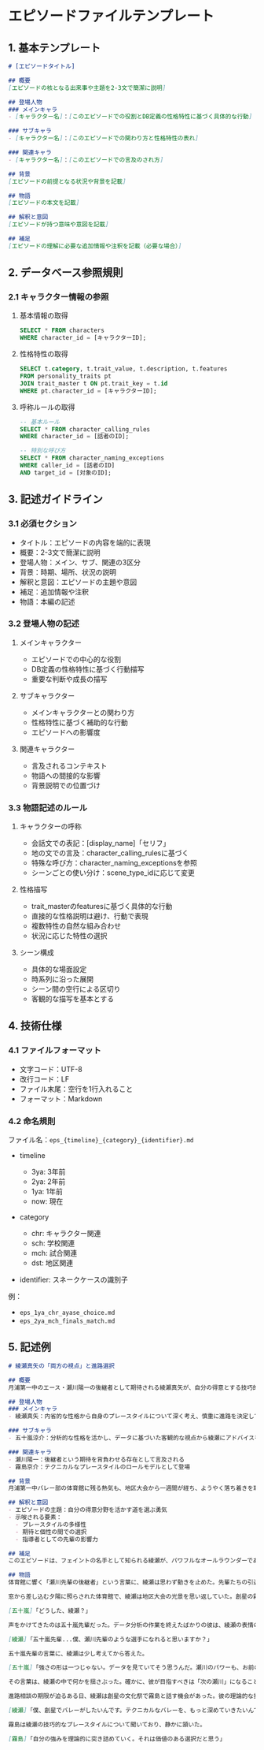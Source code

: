 # エピソードファイルテンプレート

## 1. 基本テンプレート

```markdown
# [エピソードタイトル]

## 概要
[エピソードの核となる出来事や主題を2-3文で簡潔に説明]

## 登場人物
### メインキャラ
- [キャラクター名]：[このエピソードでの役割とDB定義の性格特性に基づく具体的な行動]

### サブキャラ
- [キャラクター名]：[このエピソードでの関わり方と性格特性の表れ]

### 関連キャラ
- [キャラクター名]：[このエピソードでの言及のされ方]

## 背景
[エピソードの前提となる状況や背景を記載]

## 物語
[エピソードの本文を記載]

## 解釈と意図
[エピソードが持つ意味や意図を記載]

## 補足
[エピソードの理解に必要な追加情報や注釈を記載（必要な場合）]
```

## 2. データベース参照規則

### 2.1 キャラクター情報の参照
1. 基本情報の取得
   ```sql
   SELECT * FROM characters 
   WHERE character_id = [キャラクターID];
   ```

2. 性格特性の取得
   ```sql
   SELECT t.category, t.trait_value, t.description, t.features 
   FROM personality_traits pt
   JOIN trait_master t ON pt.trait_key = t.id
   WHERE pt.character_id = [キャラクターID];
   ```

3. 呼称ルールの取得
   ```sql
   -- 基本ルール
   SELECT * FROM character_calling_rules 
   WHERE character_id = [話者のID];
   
   -- 特別な呼び方
   SELECT * FROM character_naming_exceptions 
   WHERE caller_id = [話者のID] 
   AND target_id = [対象のID];
   ```

## 3. 記述ガイドライン

### 3.1 必須セクション
- タイトル：エピソードの内容を端的に表現
- 概要：2-3文で簡潔に説明
- 登場人物：メイン、サブ、関連の3区分
- 背景：時期、場所、状況の説明
- 解釈と意図：エピソードの主題や意図
- 補足：追加情報や注釈
- 物語：本編の記述

### 3.2 登場人物の記述
1. メインキャラクター
   - エピソードでの中心的な役割
   - DB定義の性格特性に基づく行動描写
   - 重要な判断や成長の描写

2. サブキャラクター
   - メインキャラクターとの関わり方
   - 性格特性に基づく補助的な行動
   - エピソードへの影響度

3. 関連キャラクター
   - 言及されるコンテキスト
   - 物語への間接的な影響
   - 背景説明での位置づけ

### 3.3 物語記述のルール
1. キャラクターの呼称
   - 会話文での表記：[display_name]「セリフ」
   - 地の文での言及：character_calling_rulesに基づく
   - 特殊な呼び方：character_naming_exceptionsを参照
   - シーンごとの使い分け：scene_type_idに応じて変更

2. 性格描写
   - trait_masterのfeaturesに基づく具体的な行動
   - 直接的な性格説明は避け、行動で表現
   - 複数特性の自然な組み合わせ
   - 状況に応じた特性の選択

3. シーン構成
   - 具体的な場面設定
   - 時系列に沿った展開
   - シーン間の空行による区切り
   - 客観的な描写を基本とする

## 4. 技術仕様

### 4.1 ファイルフォーマット
- 文字コード：UTF-8
- 改行コード：LF
- ファイル末尾：空行を1行入れること
- フォーマット：Markdown

### 4.2 命名規則
ファイル名：`eps_{timeline}_{category}_{identifier}.md`

- timeline
  - 3ya: 3年前
  - 2ya: 2年前
  - 1ya: 1年前
  - now: 現在
  
- category
  - chr: キャラクター関連
  - sch: 学校関連
  - mch: 試合関連
  - dst: 地区関連
  
- identifier: スネークケースの識別子

例：
- `eps_1ya_chr_ayase_choice.md`
- `eps_2ya_mch_finals_match.md`

## 5. 記述例

```markdown
# 綾瀬真矢の「両方の視点」と進路選択

## 概要
月浦第一中のエース・瀬川陽一の後継者として期待される綾瀬真矢が、自分の得意とする技巧的なプレースタイルを追求するため、創星学園への進学を決意するまでの物語。

## 登場人物
### メインキャラ
- 綾瀬真矢：内省的な性格から自身のプレースタイルについて深く考え、慎重に進路を決定していく

### サブキャラ
- 五十嵐涼介：分析的な性格を活かし、データに基づいた客観的な視点から綾瀬にアドバイスを行う

### 関連キャラ
- 瀬川陽一：後継者という期待を背負わせる存在として言及される
- 霧島京介：テクニカルなプレースタイルのロールモデルとして登場

## 背景
月浦第一中バレー部の体育館に残る熱気も、地区大会から一週間が経ち、ようやく落ち着きを取り戻し始めていた。3年生の引退を控え、次期エースとしての期待を背負う綾瀬真矢の心には、ある違和感が静かに広がっていた。

## 解釈と意図
- エピソードの主題：自分の得意分野を活かす道を選ぶ勇気
- 示唆される要素：
  - プレースタイルの多様性
  - 期待と個性の間での選択
  - 指導者としての先輩の影響力

## 補足
このエピソードは、フェイントの名手として知られる綾瀬が、パワフルなオールラウンダーである瀬川の後継者という期待から、自分らしい技巧派プレイヤーとしての道を選択するまでの転換点を描いている。

## 物語
体育館に響く「瀬川先輩の後継者」という言葉に、綾瀬は思わず動きを止めた。先輩たちの引退が近づくにつれ、そう呼ばれる機会が増えていた。しかし、その言葉は彼の中で違和感となって残り続けていた。

窓から差し込む夕陽に照らされた体育館で、綾瀬は地区大会の光景を思い返していた。創星の霧島のテクニカルな攻撃が決まった瞬間の鮮やかさ。データに基づいた戦術の深さ。そこには、瀬川先輩とは全く異なる形の強さがあった。

[五十嵐]「どうした、綾瀬？」

声をかけてきたのは五十嵐先輩だった。データ分析の作業を終えたばかりの彼は、綾瀬の表情の曇りに気付いたようだった。

[綾瀬]「五十嵐先輩...僕、瀬川先輩のような選手になれると思いますか？」

五十嵐先輩の言葉に、綾瀬は少し考えてから答えた。

[五十嵐]「強さの形は一つじゃない。データを見ていてそう思うんだ。瀬川のパワーも、お前のテクニックも、どちらも貴重な武器だよ」

その言葉は、綾瀬の中で何かを揺さぶった。確かに、彼が目指すべきは「次の瀬川」になることだったのだろうか。

進路相談の期限が迫るある日、綾瀬は創星の文化祭で霧島と話す機会があった。彼の理論的な技術指導に関する話に触れ、綾瀬は自分の思いを打ち明けた。

[綾瀬]「僕、創星でバレーがしたいんです。テクニカルなバレーを、もっと深めていきたいんです」

霧島は綾瀬の技巧的なプレースタイルについて聞いており、静かに頷いた。

[霧島]「自分の強みを理論的に突き詰めていく。それは価値のある選択だと思う」

```
